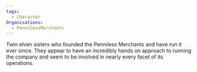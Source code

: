 ```yaml
---
tags:
  - Character
Organisations:
  - PennilessMerchents
---
```

Twin elven sisters who founded the Penniless Merchants and have run it ever since. They appear to have an incredibly hands on approach to running the company and seem to be involved in nearly every facet of its operations.